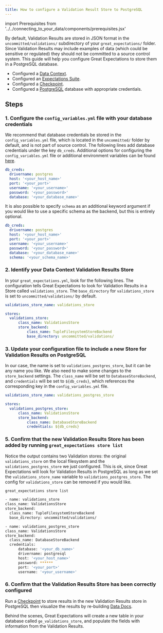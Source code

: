 ```yaml
---
title: How to configure a Validation Result Store to PostgreSQL
---
```

import Prerequisites from '../../connecting_to_your_data/components/prerequisites.jsx'

By default, Validation Results are stored in JSON format in the ``uncommitted/validations/`` subdirectory of your ``great_expectations/`` folder.  Since Validation Results may include examples of data (which could be sensitive or regulated) they should not be committed to a source control system.  This guide will help you configure Great Expectations to store them in a PostgreSQL database.

<Prerequisites>

- Configured a [Data Context](../../../tutorials/getting_started/initialize_a_data_context.md).
- Configured an [Expectations Suite](../../../tutorials/getting_started/create_your_first_expectations.md).
- Configured a [Checkpoint](../../../tutorials/getting_started/validate_your_data.md).
- Configured a [PostgreSQL](https://www.postgresql.org/) database with appropriate credentials.

</Prerequisites>

## Steps

### 1. Configure the ``config_variables.yml`` file with your database credentials

We recommend that database credentials be stored in the ``config_variables.yml`` file, which is located in the ``uncommitted/`` folder by default, and is not part of source control. The following lines add database credentials under the key ``db_creds``. Additional options for configuring the ``config_variables.yml`` file or additional environment variables can be found [here](../configuring_data_contexts/how_to_configure_credentials.md).

```yaml
db_creds:
  drivername: postgres
  host: '<your_host_name>'
  port: '<your_port>'
  username: '<your_username>'
  password: '<your_password>'
  database: '<your_database_name>'
```

It is also possible to specify `schema` as an additional keyword argument if you would like to use a specific schema as the backend, but this is entirely optional.

```yaml
db_creds:
  drivername: postgres
  host: '<your_host_name>'
  port: '<your_port>'
  username: '<your_username>'
  password: '<your_password>'
  database: '<your_database_name>'
  schema: '<your_schema_name>'
```

### 2. Identify your Data Context Validation Results Store

In your ``great_expectations.yml``, look for the following lines.  The configuration tells Great Expectations to look for Validation Results in a Store called ``validations_store``. The ``base_directory`` for ``validations_store`` is set to ``uncommitted/validations/`` by default.

```yaml
validations_store_name: validations_store

stores:
  validations_store:
      class_name: ValidationsStore
      store_backend:
          class_name: TupleFilesystemStoreBackend
          base_directory: uncommitted/validations/
```

### 3. Update your configuration file to include a new Store for Validation Results on PostgreSQL

In our case, the name is set to ``validations_postgres_store``, but it can be any name you like.  We also need to make some changes to the ``store_backend`` settings.  The ``class_name`` will be set to ``DatabaseStoreBackend``, and ``credentials`` will be set to ``${db_creds}``, which references the corresponding key in the ``config_variables.yml`` file.

```yaml
validations_store_name: validations_postgres_store

stores:
  validations_postgres_store:
      class_name: ValidationsStore
      store_backend:
          class_name: DatabaseStoreBackend
          credentials: ${db_creds}
```


### 5. Confirm that the new Validation Results Store has been added by running ``great_expectations store list``

Notice the output contains two Validation stores: the original ``validations_store`` on the local filesystem and the ``validations_postgres_store`` we just configured.  This is ok, since Great Expectations will look for Validation Results in PostgreSQL as long as we set the ``validations_store_name`` variable to ``validations_postgres_store``. The config for ``validations_store`` can be removed if you would like.

```bash
great_expectations store list

- name: validations_store
class_name: ValidationsStore
store_backend:
  class_name: TupleFilesystemStoreBackend
  base_directory: uncommitted/validations/

- name: validations_postgres_store
class_name: ValidationsStore
store_backend:
  class_name: DatabaseStoreBackend
  credentials:
      database: '<your_db_name>'
      drivername: postgresql
      host: '<your_host_name>'
      password: ******
      port: '<your_port>'
      username: '<your_username>'
```

### 6. Confirm that the Validation Results Store has been correctly configured

Run a [Checkpoint](../../../tutorials/getting_started/validate_your_data.md) to store results in the new Validation Results store in PostgreSQL then visualize the results by re-building [Data Docs](../../../tutorials/getting_started/check_out_data_docs.md).

Behind the scenes, Great Expectations will create a new table in your database called ``ge_validations_store``, and populate the fields with information from the Validation Results.
